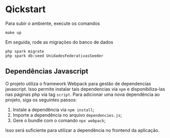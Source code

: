# Qickstart

Para subir o ambiente, execute os comandos

	make up


Em seguida, rode as migrações do banco de dados

	php spark migrate
	php spark db:seed UnidadesFederativasSeeder


## Dependências Javascript

O projeto utiliza o framework Webpack para gestão de dependencias javascript. Isso permite instalar
tais dependencias via `npm` e disponibiliza-las nas páginas php via tag `script`. Para adicionar
uma nova dependência ao projeto, siga os seguintes passos:

1. Instale a dependência via `npm install`;
2. Importe a dependência no arquivo `dependencies.js`;
3. Gere o bundle com o comando `npx webpack`;


Isso será suficiente para utilizar a dependência no frontend da aplicação.
